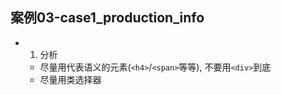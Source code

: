 ## 案例03-case1_production_info
- 1. 分析
    - 尽量用代表语义的元素(`<h4>`/`<span>`等等), 不要用`<div>`到底
    - 尽量用类选择器
